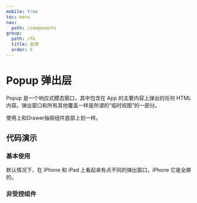 ```yaml
---
mobile: true
toc: menu
nav:
  path: /components
group:
  path: /fb
  title: 反馈
  order: 5
---
```

# Popup 弹出层

Popup 是一个响应式模态窗口，其中包含在 App 的主要内容上弹出的任何 HTML 内容。弹出窗口和所有其他覆盖一样是所谓的“临时视图”的一部分。

<Alert type="info">
  使用上和Drawer抽屉组件底部上划一样。
</Alert>




## 代码演示

### 基本使用

默认情况下，在 iPhone 和 iPad 上看起来有点不同的弹出窗口，iPhone 它是全屏的。

<code src="./demo/demo1.tsx"></code>

### 非受控组件

<code src="./demo/demo2.tsx"></code>

<API src="./Popup.tsx" ></API>

